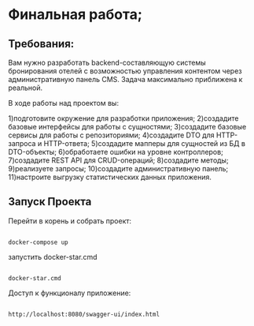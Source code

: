 # Финальная работа;

## Требования:
Вам нужно разработать backend-составляющую системы бронирования отелей с возможностью управления контентом через административную панель CMS.
Задача максимально приближена к реальной.

В ходе работы над проектом вы:

1)подготовите окружение для разработки приложения;
2)создадите базовые интерфейсы для работы с сущностями;
3)создадите базовые сервисы для работы с репозиториями;
4)создадите DTO для HTTP-запроса и HTTP-ответа;
5)создадите мапперы для сущностей из БД в DTO-объекты;
6)обработаете ошибки на уровне контроллеров;
7)создадите REST API для CRUD-операций;
8)создадите методы;
9)реализуете запросы;
10)создадите административную панель;
11)настроите выгрузку статистических данных приложения.



## Запуск Проекта
Перейти в корень и собрать проект:

```

docker-compose up
```

запустить docker-star.cmd
```

docker-star.cmd
```

Доступ к функционалу приложение:

```

http://localhost:8080/swagger-ui/index.html
```

